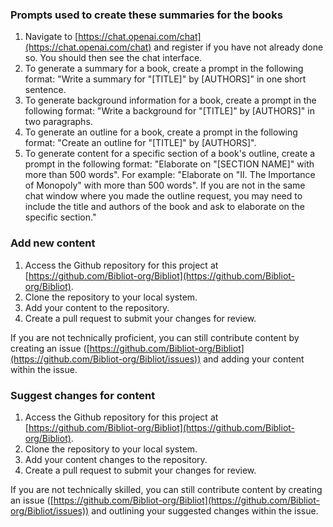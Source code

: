 ### Prompts used to create these summaries for the books
1. Navigate to [https://chat.openai.com/chat](https://chat.openai.com/chat) and register if you have not already done so. You should then see the chat interface.
2. To generate a summary for a book, create a prompt in the following format: "Write a summary for "[TITLE]" by [AUTHORS]" in one short sentence.
3. To generate background information for a book, create a prompt in the following format: "Write a background for "[TITLE]" by [AUTHORS]" in two paragraphs.
4. To generate an outline for a book, create a prompt in the following format: "Create an outline for "[TITLE]" by [AUTHORS]".
5. To generate content for a specific section of a book's outline, create a prompt in the following format: "Elaborate on "[SECTION NAME]" with more than 500 words". For example: "Elaborate on "II. The Importance of Monopoly" with more than 500 words". If you are not in the same chat window where you made the outline request, you may need to include the title and authors of the book and ask to elaborate on the specific section."

### Add new content
1. Access the Github repository for this project at [https://github.com/Bibliot-org/Bibliot](https://github.com/Bibliot-org/Bibliot).
2. Clone the repository to your local system.
3. Add your content to the repository.
4. Create a pull request to submit your changes for review.

If you are not technically proficient, you can still contribute content by creating an issue ([https://github.com/Bibliot-org/Bibliot](https://github.com/Bibliot-org/Bibliot/issues)) and adding your content within the issue.

### Suggest changes for content
1. Access the Github repository for this project at [https://github.com/Bibliot-org/Bibliot](https://github.com/Bibliot-org/Bibliot).
2. Clone the repository to your local system.
3. Add your content changes to the repository.
4. Create a pull request to submit your changes for review.

If you are not technically skilled, you can still contribute content by creating an issue ([https://github.com/Bibliot-org/Bibliot](https://github.com/Bibliot-org/Bibliot/issues)) and outlining your suggested changes within the issue. 
